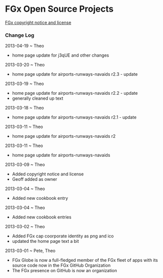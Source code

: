 FGx Open Source Projects
========================

[FGx copyright notice and license](https://github.com/fgx/fgx.github.com/blob/master/FGx%20copyright%20notice%20and%20license.md)

### Change Log

2013-04-19 ~ Theo
* home page update for j3qUE and other changes

2013-03-20 ~ Theo
* home page update for airports-runways-navaids r2.3 - update

2013-03-19 ~ Theo
* home page update for airports-runways-navaids r2.2 - update
* generally cleaned up text

2013-03-18 ~ Theo
* home page update for airports-runways-navaids r2.1 - update

2013-03-11 ~ Theo  
* home page update for airports-runways-navaids r2

2013-03-11 ~ Theo  
* home page update for airports-runways-navaids

2013-03-09 ~ Theo
* Added copyright notice and license
* Geoff added as owner

2013-03-04 ~ Theo
* Added new cookbook entry

2013-03-04 ~ Theo
* Added new cookbook entries

2013-03-02 ~ Theo
* Added FGx cap coorporate identity as png and ico
* updated the home page text a bit

2013-03-01 ~ Pete, Theo
* FGx Globe is now a full-fledged member of the FGx fleet of apps with its source code now in the FGx GitHub Organization
* The FGx presence on GitHub is now an organization
